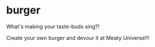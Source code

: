 # burger

What's making your taste-buds sing?!

Create your own burger and devour it at Meaty Universe!!!

